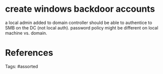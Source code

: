 # create windows backdoor accounts
a local admin added to domain controller should be able to authentice to SMB on the DC (not local auth).
password policy might be different on local machine vs. domain.

# References

Tags:
    #assorted

